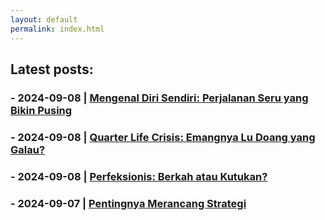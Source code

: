 ```yaml
---
layout: default
permalink: index.html
---
```


## Latest posts:
### - 2024-09-08 | [Mengenal Diri Sendiri: Perjalanan Seru yang Bikin Pusing](_posts/2024-09-08-Mengenal-Diri-Sendiri.md)
### - 2024-09-08 | [Quarter Life Crisis: Emangnya Lu Doang yang Galau?](_posts/2024-09-08-Quarter-Life-Crisis.md)
### - 2024-09-08 | [Perfeksionis: Berkah atau Kutukan?](_posts/2024-09-08-Perfeksionis.md)
### - 2024-09-07 | [Pentingnya Merancang Strategi](_posts/2024-09-07-Pentingnya-Merancang-Strategi.md)

